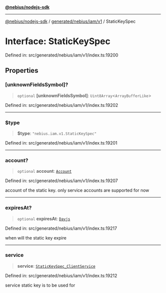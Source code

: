 [**@nebius/nodejs-sdk**](../../../../../README.md)

---

[@nebius/nodejs-sdk](../../../../../README.md) / [generated/nebius/iam/v1](../README.md) / StaticKeySpec

# Interface: StaticKeySpec

Defined in: src/generated/nebius/iam/v1/index.ts:19200

## Properties

### \[unknownFieldsSymbol\]?

> `optional` **\[unknownFieldsSymbol\]**: `Uint8Array`\<`ArrayBufferLike`\>

Defined in: src/generated/nebius/iam/v1/index.ts:19202

---

### $type

> **$type**: `"nebius.iam.v1.StaticKeySpec"`

Defined in: src/generated/nebius/iam/v1/index.ts:19201

---

### account?

> `optional` **account**: [`Account`](Account.md)

Defined in: src/generated/nebius/iam/v1/index.ts:19207

account of the static key. only service accounts are supported for now

---

### expiresAt?

> `optional` **expiresAt**: [`Dayjs`](../../../../../runtime/protos/core/dayjs/classes/Dayjs.md)

Defined in: src/generated/nebius/iam/v1/index.ts:19217

when will the static key expire

---

### service

> **service**: [`StaticKeySpec_ClientService`](../type-aliases/StaticKeySpec_ClientService.md)

Defined in: src/generated/nebius/iam/v1/index.ts:19212

service static key is to be used for
